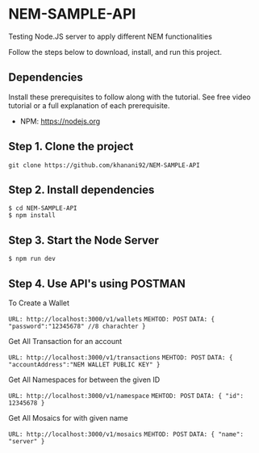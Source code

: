 # NEM-SAMPLE-API
Testing Node.JS server to apply different NEM functionalities

Follow the steps below to download, install, and run this project.

## Dependencies
Install these prerequisites to follow along with the tutorial. See free video tutorial or a full explanation of each prerequisite.
- NPM: https://nodejs.org


## Step 1. Clone the project
`git clone https://github.com/khanani92/NEM-SAMPLE-API`

## Step 2. Install dependencies
```
$ cd NEM-SAMPLE-API
$ npm install
```
## Step 3. Start the Node Server
`$ npm run dev`


## Step 4. Use API's using POSTMAN

To Create a Wallet

`URL: http://localhost:3000/v1/wallets`
`MEHTOD: POST`
`DATA: {
	"password":"12345678" //8 charachter
}`

Get All Transaction for an account

`URL: http://localhost:3000/v1/transactions`
`MEHTOD: POST`
`DATA: {
	"accountAddress":"NEM WALLET PUBLIC KEY"
}`

Get All Namespaces for between the given ID

`URL: http://localhost:3000/v1/namespace`
`MEHTOD: POST`
`DATA: {
	"id": 12345678
}`

Get All Mosaics for with given name

`URL: http://localhost:3000/v1/mosaics`
`MEHTOD: POST`
`DATA: {
	"name": "server"
}`


